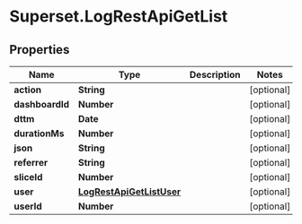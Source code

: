 # Superset.LogRestApiGetList

## Properties
Name | Type | Description | Notes
------------ | ------------- | ------------- | -------------
**action** | **String** |  | [optional] 
**dashboardId** | **Number** |  | [optional] 
**dttm** | **Date** |  | [optional] 
**durationMs** | **Number** |  | [optional] 
**json** | **String** |  | [optional] 
**referrer** | **String** |  | [optional] 
**sliceId** | **Number** |  | [optional] 
**user** | [**LogRestApiGetListUser**](LogRestApiGetListUser.md) |  | [optional] 
**userId** | **Number** |  | [optional] 
